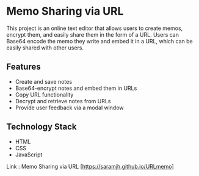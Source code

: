 # Memo Sharing via URL

This project is an online text editor that allows users to create memos, encrypt them, and easily share them in the form of a URL. Users can Base64 encode the memo they write and embed it in a URL, which can be easily shared with other users.

## Features

- Create and save notes
- Base64-encrypt notes and embed them in URLs
- Copy URL functionality
- Decrypt and retrieve notes from URLs
- Provide user feedback via a modal window

## Technology Stack

- HTML
- CSS
- JavaScript

Link : Memo Sharing via URL [https://saramjh.github.io/URLmemo]
